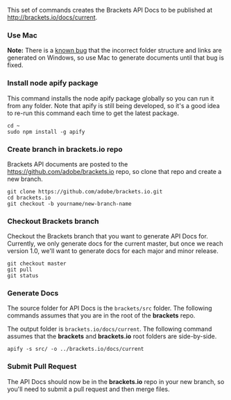 This set of commands creates the Brackets API Docs to be published at http://brackets.io/docs/current.

### Use Mac

__Note:__ There is a [known bug](https://github.com/jbalsas/apify/issues/3) that the incorrect folder structure and links are generated on Windows, so use Mac to generate documents until that bug is fixed.

### Install node apify package

This command installs the node apify package globally so you can run it from any folder. Note that apify is still being developed, so it's a good idea to re-run this command each time to get the latest package.

```
cd ~
sudo npm install -g apify
```

### Create branch in brackets.io repo

Brackets API documents are posted to the https://github.com/adobe/brackets.io repo, so clone that repo and create a new branch.

```
git clone https://github.com/adobe/brackets.io.git
cd brackets.io
git checkout -b yourname/new-branch-name
```

### Checkout Brackets branch

Checkout the Brackets branch that you want to generate API Docs for. Currently, we only generate docs for the current master, but once we reach version 1.0, we'll want to generate docs for each major and minor release.

```
git checkout master
git pull
git status
```

### Generate Docs

The source folder for API Docs is the `brackets/src` folder. The following commands assumes that you are in the root of the **brackets** repo.

The output folder is `brackets.io/docs/current`. The following command assumes that the **brackets** and **brackets.io** root folders are side-by-side.

```
apify -s src/ -o ../brackets.io/docs/current
```

### Submit Pull Request

The API Docs should now be in the **brackets.io** repo in your new branch, so you'll need to submit a pull request and then merge files.
